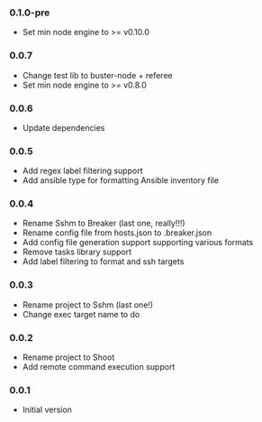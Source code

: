 ### 0.1.0-pre
* Set min node engine to >= v0.10.0

### 0.0.7
* Change test lib to buster-node + referee
* Set min node engine to >= v0.8.0

### 0.0.6
* Update dependencies

### 0.0.5
* Add regex label filtering support
* Add ansible type for formatting Ansible inventory file

### 0.0.4
* Rename Sshm to Breaker (last one, really!!!)
* Rename config file from hosts.json to .breaker.json
* Add config file generation support supporting various formats
* Remove tasks library support
* Add label filtering to format and ssh targets

### 0.0.3
* Rename project to Sshm (last one!)
* Change exec target name to do

### 0.0.2
* Rename project to Shoot
* Add remote command execution support

### 0.0.1
* Initial version
